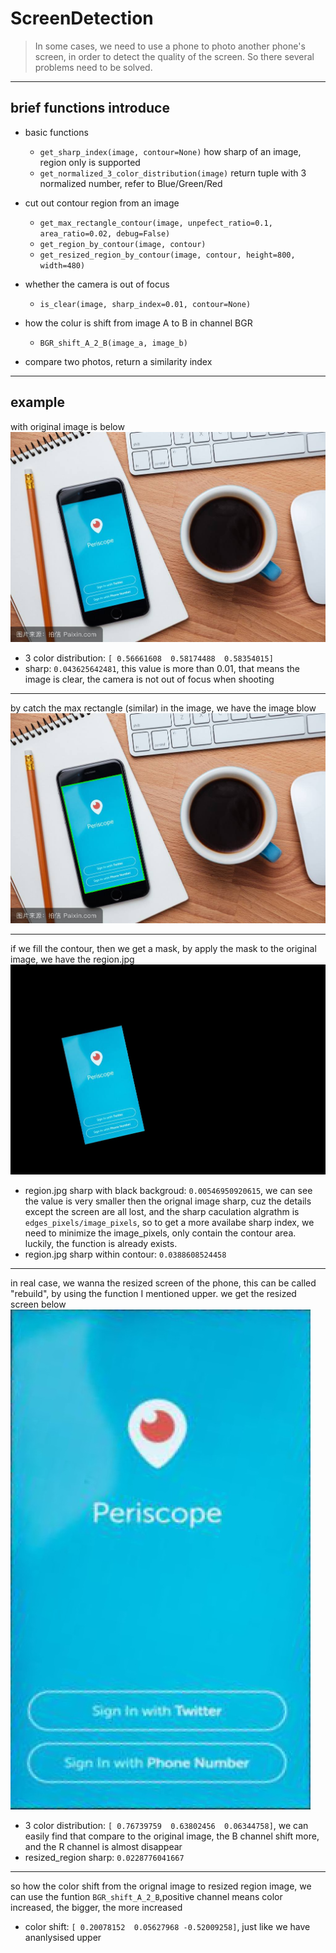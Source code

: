 # ScreenDetection
>In some cases, we need to use a phone to photo another phone's screen, in order to detect the quality of the screen. So there several problems need to be solved.

---

## brief functions introduce
* basic functions
	 * `get_sharp_index(image, contour=None)` how sharp of an image, region only is supported
	 * `get_normalized_3_color_distribution(image)` return tuple with 3 normalized number, refer to Blue/Green/Red
* cut out contour region from an image
	* `get_max_rectangle_contour(image, unpefect_ratio=0.1, area_ratio=0.02, debug=False)` 
	* `get_region_by_contour(image, contour)`
	* `get_resized_region_by_contour(image, contour, height=800, width=480)`

* whether the camera is out of focus
    * `is_clear(image, sharp_index=0.01, contour=None)`

* how the colur is shift from image A to B in channel BGR
	* `BGR_shift_A_2_B(image_a, image_b)`

* compare two photos, return a similarity index

---

## example
with original image is below
![avatar](https://raw.githubusercontent.com/satomic/ScreenDetection/master/pic/phone_1.jpg)
* 3 color distribution: `[ 0.56661608  0.58174488  0.58354015]`
* sharp: `0.043625642481`, this value is more than 0.01, that means the image is clear, the camera is not out of focus when shooting

---

by catch the max rectangle (similar) in the image, we have the image blow
![avatar](https://raw.githubusercontent.com/satomic/ScreenDetection/master/example/image_with_cnt.jpg)

---

if we fill the contour, then we get a mask, by apply the mask to the original image, we have the region.jpg
![avatar](https://raw.githubusercontent.com/satomic/ScreenDetection/master/example/region.jpg)
* region.jpg sharp with black backgroud: `0.00546950920615`, we can see the value is very smaller then the orignal image sharp, cuz the details except the screen are all lost, and the sharp caculation algrathm is `edges_pixels/image_pixels`, so to get a more availabe sharp index, we need to minimize the image_pixels, only contain the contour area. luckily,  the function is already exists.
* region.jpg sharp within contour: `0.0388608524458`

---

in real case, we wanna the resized screen of the phone, this can be called "rebuild", by using the function I mentioned upper. we get the resized screen below
![avatar](https://raw.githubusercontent.com/satomic/ScreenDetection/master/example/resized_region.jpg)
* 3 color distribution:  `[ 0.76739759  0.63802456  0.06344758]`, we can easily find that compare to the original image, the B channel shift more, and the R channel is almost disappear
* resized_region sharp: `0.0228776041667`

---

so how the color shift from the orignal image to resized region image, we can use the funtion `BGR_shift_A_2_B`,positive channel means color increased, the bigger, the more increased
* color shift: `[ 0.20078152  0.05627968 -0.52009258]`, just like we have ananlysised upper